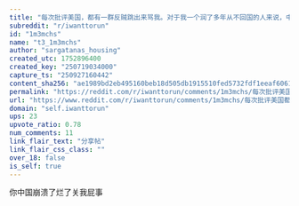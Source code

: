 ```yaml
---
title: "每次批评美国，都有一群反贼跳出来骂我。对于我一个润了多年从不回国的人来说，中国哪怕完全被反物质湮灭夷为平地了都和我没有一毛钱关系好吧。"
subreddit: "r/iwanttorun"
id: "1m3mchs"
name: "t3_1m3mchs"
author: "sargatanas_housing"
created_utc: 1752896400
created_key: "250719034000"
capture_ts: "250927160442"
content_sha256: "ae1989bd2eb495160beb18d505db1915510fed5732fdf1eeaf60612236d42586"
permalink: "https://reddit.com/r/iwanttorun/comments/1m3mchs/每次批评美国都有一群反贼跳出来骂我对于我一个润了多年从不回国的人来说中国哪怕完全被反物质湮灭夷为平地/"
url: "https://www.reddit.com/r/iwanttorun/comments/1m3mchs/每次批评美国都有一群反贼跳出来骂我对于我一个润了多年从不回国的人来说中国哪怕完全被反物质湮灭夷为平地/"
domain: "self.iwanttorun"
ups: 23
upvote_ratio: 0.78
num_comments: 11
link_flair_text: "分享帖"
link_flair_css_class: ""
over_18: false
is_self: true
---
```


你中国崩溃了烂了关我屁事
